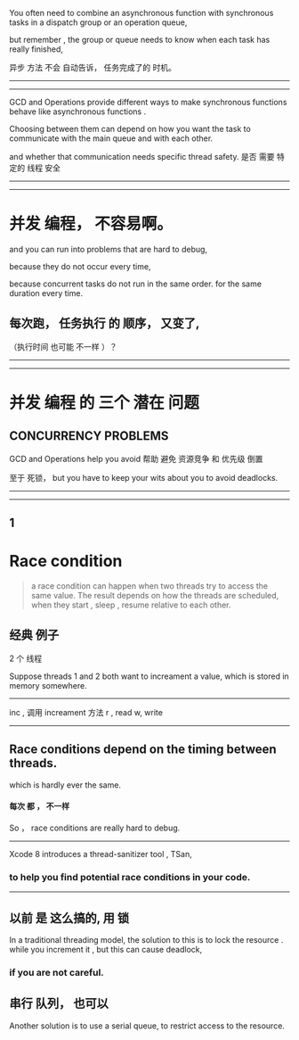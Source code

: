 
You often need to combine an asynchronous function
with synchronous tasks in a dispatch group or an operation queue,


but remember , the group or queue needs to know
when each task has really finished,

异步 方法 不会 自动告诉， 任务完成了的 时机。


<hr>


<hr>


GCD and Operations provide different ways
to make synchronous functions behave like asynchronous functions .


Choosing between them can depend on
how you want the task to communicate with the main queue and with each other.

and whether that communication needs specific thread safety.
是否 需要 特定的 线程 安全



<hr>






<hr>



# 并发 编程， 不容易啊。



and you can run into problems that are hard to debug,

because they do not occur every time,


because concurrent tasks do not run in the same order.
for the same duration every time.
## 每次跑， 任务执行 的 顺序， 又变了,
（执行时间 也可能 不一样 ）？




<hr>



<hr>


# 并发 编程 的 三个 潜在 问题

## CONCURRENCY PROBLEMS


GCD and Operations help you avoid
帮助 避免 资源竞争 和 优先级 倒置



至于 死锁，
but you have to keep your wits about you to avoid deadlocks.



<hr>


<hr>

## 1
# Race condition


> a race condition can happen when two threads try to access the same value.
The result depends on how the threads are scheduled,
when they start , sleep , resume relative to each other.




## 经典 例子
2 个 线程

Suppose threads 1 and 2 both want to increament a value,
which is stored in memory somewhere.


<hr>


inc , 调用 increament 方法
r ,  read
w, write



<hr>


## Race conditions depend on the timing between threads.
which is hardly ever the same.

#### 每次 都 ， 不一样

So ， race conditions are really hard to debug.

<hr>



Xcode 8 introduces a thread-sanitizer tool , TSan,
### to help you find potential race conditions in your code.



<hr>

## 以前 是 这么搞的, 用 锁


In a traditional threading model,
the solution to this  is to lock the resource .
while you increment it , but this can cause deadlock,
### if you are not careful.


## 串行 队列， 也可以

Another solution is to use a serial queue,  to restrict access to the resource.


